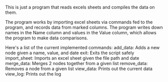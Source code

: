 This is just a program that reads excels sheets and compiles the data on them.

The program works by importing excel sheets via commands fed to the program, and records data from marked columns.
The program writes down names in the Name column and values in the Value column, which allows the program to make
data comparisons.

Here's a list of the current implemented commands:
	add_data: Adds a new node given a name, value, and date
	exit: Exits the script safely
	import_sheet: Imports an excel sheet given the file path and date
	merge_data: Merges 2 nodes together from a given list
	remove_data: Removes a node from a given list
	view_data: Prints out the current data
	view_log: Prints out the log
